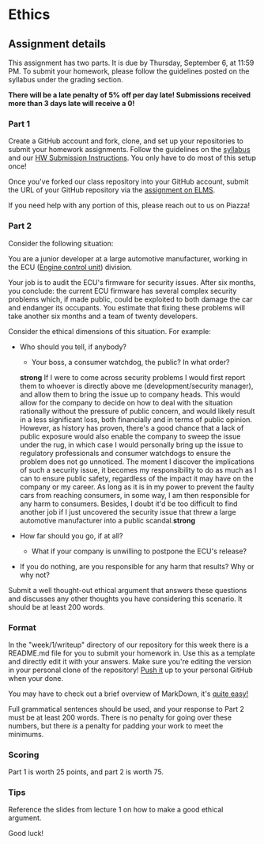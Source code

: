 Ethics
======

## Assignment details

This assignment has two parts. It is due by Thursday, September 6, at 11:59 PM.
To submit your homework, please follow the guidelines posted on the syllabus under the grading section.

**There will be a late penalty of 5% off per day late! Submissions received more than 3 days late will receive a 0!**

### Part 1

Create a GitHub account and fork, clone, and set up your repositories to submit your homework assignments. Follow the guidelines on the [syllabus](https://github.com/UMD-CS-STICs/389Rfall18) and our [HW Submission Instructions](https://github.com/UMD-CS-STICs/389Rfall18/blob/master/HW_Submit_Instructions.md). You only have to do most of this setup once!

Once you've forked our class repository into your GitHub account, submit the URL of your GitHub repository via the [assignment on ELMS](https://myelms.umd.edu/courses/1251976/assignments/4726433).

If you need help with any portion of this, please reach out to us on Piazza!

### Part 2

Consider the following situation:

You are a junior developer at a large automotive manufacturer, working in the
ECU ([Engine control unit](https://en.wikipedia.org/wiki/Engine_control_unit)) division.

Your job is to audit the ECU's firmware for security issues. After six months, you conclude: the
current ECU firmware has several complex security problems which, if made public, could
be exploited to both damage the car and endanger its occupants. You estimate that fixing these
problems will take another six months and a team of twenty developers.

Consider the ethical dimensions of this situation. For example:

* Who should you tell, if anybody?
    * Your boss, a consumer watchdog, the public? In what order?
    
    **strong** If I were to come across security problems I would first report them to whoever is directly above me (development/security manager), and allow them to bring the issue up to company heads. This would allow for the company to decide on how to deal with the situation rationally without the pressure of public concern, and would likely result in a less significant loss, both financially and in terms of public opinion. However, as history has proven, there's a good chance that a lack of public exposure would also enable the company to sweep the issue under the rug, in which case I would personally bring up the issue to regulatory professionals and consumer watchdogs to ensure the problem does not go unnoticed. The moment I discover the implications of such a security issue, it becomes my responsibility to do as much as I can to ensure public safety, regardless of the impact it may have on the company or my career. As long as it is in my power to prevent the faulty cars from reaching consumers, in some way, I am then responsible for any harm to consumers. Besides, I doubt it'd be too difficult to find another job if I just uncovered the security issue that threw a large automotive manufacturer into a public scandal.__strong__
    
* How far should you go, if at all?
    * What if your company is unwilling to postpone the ECU's release?
* If you do nothing, are you responsible for any harm that results? Why or why not?

Submit a well thought-out ethical argument that answers these questions and discusses any other thoughts you have considering this scenario. It should be at least 200 words.

### Format

In the "week/1/writeup" directory of our repository for this week there is a README.md file for you to submit your homework in. Use this as a template and directly edit it with your answers. Make sure you're editing the version in your personal clone of the repository! [Push it](https://github.com/UMD-CS-STICs/389Rfall18/blob/master/HW_Submit_Instructions.md) up to your personal GitHub when your done.

You may have to check out a brief overview of MarkDown, it's [quite easy!](https://en.support.wordpress.com/markdown-quick-reference/)

Full grammatical sentences should be used, and your response to Part 2 must be at least 200 words. 
There is no penalty for going over these numbers, but there *is* a penalty for padding your work to meet the minimums.

### Scoring

Part 1 is worth 25 points, and part 2 is worth 75.

### Tips

Reference the slides from lecture 1 on how to make a good ethical argument.

Good luck!
